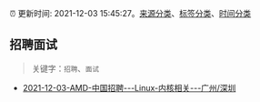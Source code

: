 :alarm_clock: 更新时间: 2021-12-03 15:45:27。[来源分类](../README.md)、[标签分类](../TAGS.md)、[时间分类](../TIMELINE.md)

## 招聘面试


> 关键字：`招聘`、`面试`



- [2021-12-03-AMD-中国招聘---Linux-内核相关---广州/深圳](https://www.v2ex.com/t/819917) 